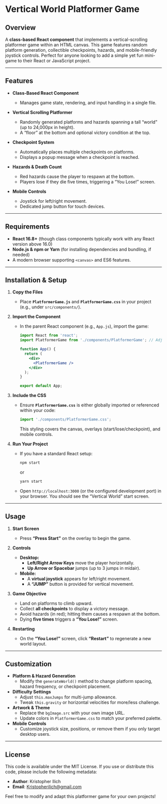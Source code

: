# Vertical World Platformer Game

## Overview

A **class-based React component** that implements a vertical-scrolling platformer game within an HTML canvas. This game features random platform generation, collectible checkpoints, hazards, and mobile-friendly joystick controls. Perfect for anyone looking to add a simple yet fun mini-game to their React or JavaScript project.

---

## Features

- **Class-Based React Component**  
  - Manages game state, rendering, and input handling in a single file.
  
- **Vertical Scrolling Platformer**  
  - Randomly generated platforms and hazards spanning a tall “world” (up to 24,000px in height).
  - A “floor” at the bottom and optional victory condition at the top.

- **Checkpoint System**  
  - Automatically places multiple checkpoints on platforms.
  - Displays a popup message when a checkpoint is reached.

- **Hazards & Death Count**  
  - Red hazards cause the player to respawn at the bottom.
  - Players lose if they die five times, triggering a “You Lose!” screen.

- **Mobile Controls**  
  - Joystick for left/right movement.
  - Dedicated jump button for touch devices.

---

## Requirements

- **React 16.8+** (though class components typically work with any React version above 16.0)
- **Node.js & npm or Yarn** (for installing dependencies and bundling, if needed)
- A modern browser supporting `<canvas>` and ES6 features.

---

## Installation & Setup

1. **Copy the Files**  
   - Place **`PlatformerGame.js`** and **`PlatformerGame.css`** in your project (e.g., under `src/components/`).

2. **Import the Component**  
   - In the parent React component (e.g., `App.js`), import the game:
     ```jsx
     import React from 'react';
     import PlatformerGame from './components/PlatformerGame'; // Adjust path as needed

     function App() {
       return (
         <div>
           <PlatformerGame />
         </div>
       );
     }

     export default App;
     ```
3. **Include the CSS**  
   - Ensure **`PlatformerGame.css`** is either globally imported or referenced within your code:
     ```jsx
     import './components/PlatformerGame.css';
     ```
     This styling covers the canvas, overlays (start/lose/checkpoint), and mobile controls.

4. **Run Your Project**  
   - If you have a standard React setup:
     ```bash
     npm start
     ```
     or
     ```bash
     yarn start
     ```
   - Open `http://localhost:3000` (or the configured development port) in your browser. You should see the “Vertical World” start screen.

---

## Usage

1. **Start Screen**  
   - Press **“Press Start”** on the overlay to begin the game.

2. **Controls**  
   - **Desktop:**  
     - **Left/Right Arrow Keys** move the player horizontally.  
     - **Up Arrow or Spacebar** jumps (up to 3 jumps in midair).
   - **Mobile:**  
     - A **virtual joystick** appears for left/right movement.  
     - A **“JUMP”** button is provided for vertical movement.

3. **Game Objective**  
   - Land on platforms to climb upward.  
   - Collect **all checkpoints** to display a victory message.  
   - Avoid hazards (in red); hitting them causes a respawn at the bottom.  
   - Dying **five times** triggers a **“You Lose!”** screen.

4. **Restarting**  
   - On the **“You Lose!”** screen, click **“Restart”** to regenerate a new world layout.

---

## Customization

- **Platform & Hazard Generation**  
  - Modify the `generateWorld()` method to change platform spacing, hazard frequency, or checkpoint placement.
- **Difficulty Settings**  
  - Adjust `this.maxJumps` for multi-jump allowance.  
  - Tweak `this.gravity` or horizontal velocities for more/less challenge.
- **Artwork & Theme**  
  - Replace the `bgImage.src` with your own image URL.  
  - Update colors in `PlatformerGame.css` to match your preferred palette.
- **Mobile Controls**  
  - Customize joystick size, positions, or remove them if you only target desktop users.

---

## License

This code is available under the MIT License. If you use or distribute this code, please include the following metadata:

- **Author**: Kristopher Ilich
- **Email**: Kristopherilich@gmail.com

Feel free to modify and adapt this platformer game for your own projects!
